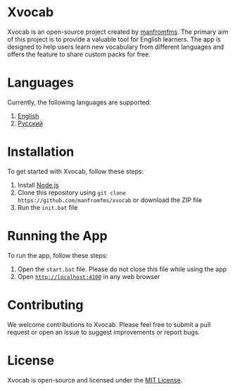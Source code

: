 # Xvocab

Xvocab is an open-source project created by [manfromfms](https://github.com/manfromfms/). The primary aim of this project is to provide a valuable tool for English learners. The app is designed to help users learn new vocabulary from different languages and offers the feature to share custom packs for free.

# Languages

Currently, the following languages are supported:
1. [English](https://github.com/manfromfms/xvocab)
2. [Русский](https://github.com/manfromfms/xvocab/blob/main/github/root/ru/README.md)

# Installation

To get started with Xvocab, follow these steps:

1. Install [Node.js](https://nodejs.org)
2. Clone this repository using `git clone https://github.com/manfromfms/xvocab` or download the ZIP file
3. Run the `init.bat` file

# Running the App

To run the app, follow these steps:

1. Open the `start.bat` file. Please do not close this file while using the app
2. Open [`http://localhost:4100`](http://localhost:4100) in any web browser

# Contributing

We welcome contributions to Xvocab. Please feel free to submit a pull request or open an issue to suggest improvements or report bugs.

# License

Xvocab is open-source and licensed under the [MIT License](https://opensource.org/licenses/MIT).
